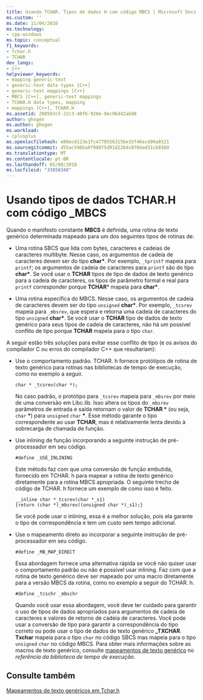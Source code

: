 ```yaml
---
title: Usando TCHAR. Tipos de dados H com código MBCS | Microsoft Docs
ms.custom: ''
ms.date: 11/04/2016
ms.technology:
- cpp-windows
ms.topic: conceptual
f1_keywords:
- tchar.h
- TCHAR
dev_langs:
- C++
helpviewer_keywords:
- mapping generic-text
- generic-text data types [C++]
- generic-text mappings [C++]
- MBCS [C++], generic-text mappings
- TCHAR.H data types, mapping
- mappings [C++], TCHAR.H
ms.assetid: 298583c5-22c3-40f6-920e-9ec96d42abd8
author: ghogen
ms.author: ghogen
ms.workload:
- cplusplus
ms.openlocfilehash: e80ecd123e3fc47705563156e33f46ecd99a0321
ms.sourcegitcommit: d55ac596ba8f908f5d91d228dc070dad31cb8360
ms.translationtype: MT
ms.contentlocale: pt-BR
ms.lasthandoff: 05/08/2018
ms.locfileid: "33858348"
---
```

# <a name="using-tcharh-data-types-with-mbcs-code"></a>Usando tipos de dados TCHAR.H com código _MBCS
Quando o manifesto constante **MBCS** é definida, uma rotina de texto genérico determinada mapeado para um dos seguintes tipos de rotinas de:  
  
-   Uma rotina SBCS que lida com bytes, caracteres e cadeias de caracteres multibyte. Nesse caso, os argumentos de cadeia de caracteres devem ser do tipo **char\***. Por exemplo, `_tprintf` mapeia para `printf`; os argumentos de cadeia de caracteres para `printf` são do tipo **char\***. Se você usar o **TCHAR** tipos de tipo de dados de texto genérico para a cadeia de caracteres, os tipos de parâmetro formal e real para `printf` corresponder porque **TCHAR**\* mapeia para **char\***.  
  
-   Uma rotina específica do MBCS. Nesse caso, os argumentos de cadeia de caracteres devem ser do tipo `unsigned` **char\***. Por exemplo, `_tcsrev` mapeia para `_mbsrev`, que espera e retorna uma cadeia de caracteres do tipo `unsigned` **char\***. Se você usar o **TCHAR** tipo de dados de texto genérico para seus tipos de cadeia de caracteres, não há um possível conflito de tipo porque **TCHAR** mapeia para o tipo `char`.  
  
 A seguir estão três soluções para evitar esse conflito de tipo (e os avisos do compilador C ou erros do compilador C++ que resultariam):  
  
-   Use o comportamento padrão. TCHAR. h fornece protótipos de rotina de texto genérico para rotinas nas bibliotecas de tempo de execução, como no exemplo a seguir.  
  
    ```  
    char * _tcsrev(char *);  
    ```  
  
     No caso padrão, o protótipo para `_tcsrev` mapeia para `_mbsrev` por meio de uma conversão em Libc.lib. Isso altera os tipos do `_mbsrev` parâmetros de entrada e saída retornam o valor de **TCHAR \***  (ou seja, `char` **\***) para `unsigned` `char` **\***. Esse método garante o tipo correspondente ao usar **TCHAR**, mas é relativamente lenta devido à sobrecarga de chamada de função.  
  
-   Use inlining de função incorporando a seguinte instrução de pré-processador em seu código.  
  
    ```  
    #define _USE_INLINING  
    ```  
  
     Este método faz com que uma conversão de função embutida, fornecido em TCHAR. h para mapear a rotina de texto genérico diretamente para a rotina MBCS apropriada. O seguinte trecho de código de TCHAR. h fornece um exemplo de como isso é feito.  
  
    ```  
    __inline char *_tcsrev(char *_s1)  
    {return (char *)_mbsrev((unsigned char *)_s1);}  
    ```  
  
     Se você pode usar o inlining, essa é a melhor solução, pois ela garante o tipo de correspondência e tem um custo sem tempo adicional.  
  
-   Use o mapeamento direto ao incorporar a seguinte instrução de pré-processador em seu código.  
  
    ```  
    #define _MB_MAP_DIRECT  
    ```  
  
     Essa abordagem fornece uma alternativa rápida se você não quiser usar o comportamento padrão ou não é possível usar inlining. Faz com que a rotina de texto genérico deve ser mapeado por uma macro diretamente para a versão MBCS da rotina, como no exemplo a seguir do TCHAR. h.  
  
    ```  
    #define _tcschr _mbschr  
    ```  
  
     Quando você usar essa abordagem, você deve ter cuidado para garantir o uso de tipos de dados apropriados para argumentos de cadeia de caracteres e valores de retorno de cadeia de caracteres. Você pode usar a conversão de tipo para garantir a correspondência do tipo correto ou pode usar o tipo de dados de texto genérico **_TXCHAR**. **Txchar** mapeia para o tipo `char` no código SBCS mas mapeia para o tipo `unsigned` `char` no código MBCS. Para obter mais informações sobre as macros de texto genérico, consulte [mapeamentos de texto genérico](../c-runtime-library/generic-text-mappings.md) no *referência da biblioteca de tempo de execução*.  
  
## <a name="see-also"></a>Consulte também  
 [Mapeamentos de texto genéricos em Tchar.h](../text/generic-text-mappings-in-tchar-h.md)